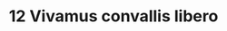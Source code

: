 ---
title: 12 Vivamus convallis libero
image: 41.jpg
thumbnail: 41.jpg
caption: 12 Sed velit lacus, laoreet at venenatis convallis in lorem tincidunt.
---